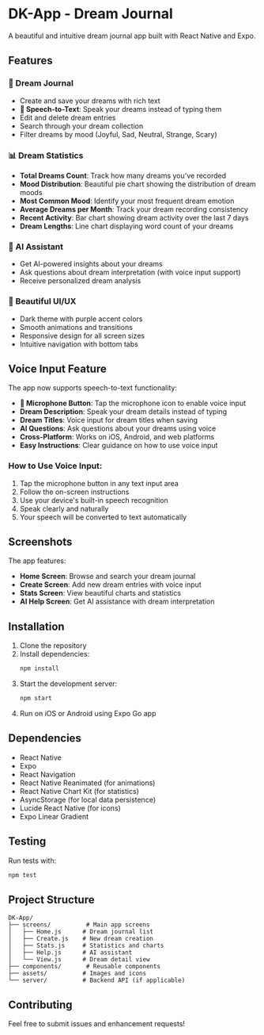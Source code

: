 # DK-App - Dream Journal

A beautiful and intuitive dream journal app built with React Native and Expo.

## Features

### 📝 Dream Journal
- Create and save your dreams with rich text
- **🎤 Speech-to-Text**: Speak your dreams instead of typing them
- Edit and delete dream entries
- Search through your dream collection
- Filter dreams by mood (Joyful, Sad, Neutral, Strange, Scary)

### 📊 Dream Statistics
- **Total Dreams Count**: Track how many dreams you've recorded
- **Mood Distribution**: Beautiful pie chart showing the distribution of dream moods
- **Most Common Mood**: Identify your most frequent dream emotion
- **Average Dreams per Month**: Track your dream recording consistency
- **Recent Activity**: Bar chart showing dream activity over the last 7 days
- **Dream Lengths**: Line chart displaying word count of your dreams

### 🤖 AI Assistant
- Get AI-powered insights about your dreams
- Ask questions about dream interpretation (with voice input support)
- Receive personalized dream analysis

### 🎨 Beautiful UI/UX
- Dark theme with purple accent colors
- Smooth animations and transitions
- Responsive design for all screen sizes
- Intuitive navigation with bottom tabs

## Voice Input Feature

The app now supports speech-to-text functionality:

- **🎤 Microphone Button**: Tap the microphone icon to enable voice input
- **Dream Description**: Speak your dream details instead of typing
- **Dream Titles**: Voice input for dream titles when saving
- **AI Questions**: Ask questions about your dreams using voice
- **Cross-Platform**: Works on iOS, Android, and web platforms
- **Easy Instructions**: Clear guidance on how to use voice input

### How to Use Voice Input:
1. Tap the microphone button in any text input area
2. Follow the on-screen instructions
3. Use your device's built-in speech recognition
4. Speak clearly and naturally
5. Your speech will be converted to text automatically

## Screenshots

The app features:
- **Home Screen**: Browse and search your dream journal
- **Create Screen**: Add new dream entries with voice input
- **Stats Screen**: View beautiful charts and statistics
- **AI Help Screen**: Get AI assistance with dream interpretation

## Installation

1. Clone the repository
2. Install dependencies:
   ```bash
   npm install
   ```
3. Start the development server:
   ```bash
   npm start
   ```
4. Run on iOS or Android using Expo Go app

## Dependencies

- React Native
- Expo
- React Navigation
- React Native Reanimated (for animations)
- React Native Chart Kit (for statistics)
- AsyncStorage (for local data persistence)
- Lucide React Native (for icons)
- Expo Linear Gradient

## Testing

Run tests with:
```bash
npm test
```

## Project Structure

```
DK-App/
├── screens/          # Main app screens
│   ├── Home.js      # Dream journal list
│   ├── Create.js    # New dream creation
│   ├── Stats.js     # Statistics and charts
│   ├── Help.js      # AI assistant
│   └── View.js      # Dream detail view
├── components/       # Reusable components
├── assets/          # Images and icons
└── server/          # Backend API (if applicable)
```

## Contributing

Feel free to submit issues and enhancement requests!
